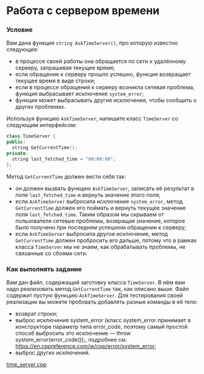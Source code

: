 # Работа с сервером времени

### Условие
 
Вам дана функция `string AskTimeServer()`, про которую известно следующее:

* в процессе своей работы она обращается по сети к удалённому серверу, запрашивая текущее время;
* если обращение к серверу прошло успешно, функция возвращает текущее время в виде строки;
* если в процессе обращения к серверу возникла сетевая проблема, функция выбрасывает исключение `system_error`;
* функция может выбрасывать другие исключения, чтобы сообщить о других проблемах.

Используя функцию `AskTimeServer`, напишите класс `TimeServer` со следующим интерфейсом:

```c++
class TimeServer {
public:
  string GetCurrentTime();
private:
  string last_fetched_time = "00:00:00";
};
```
Метод `GetCurrentTime` должен вести себя так:

* он должен вызвать функцию `AskTimeServer`, записать её результат в поле `last_fetched_time` и вернуть значение этого поля;
* если `AskTimeServer` выбросила исключение `system_error`, метод `GetCurrentTime` должен его поймать и вернуть текущее значение поля `last_fetched_time`. Таким образом мы скрываем от пользователя сетевые проблемы, возвращая значение, которое было получено при последнем успешном обращении к серверу;
* если `AskTimeServer` выбросила другое исключение, метод `GetCurrentTime` должен пробросить его дальше, потому что в рамках класса `TimeServer` мы не знаем, как обрабатывать проблемы, не связанные со сбоями сети.

### Как выполнять задание

Вам дан файл, содержащий заготовку класса `TimeServer`. В нём вам надо реализовать метод `GetCurrentTime` так, как описано выше. Файл содержит пустую функцию `AskTimeServer`. Для тестирования своей реализации вы можете пробовать добавлять разные команды в её тело:

* возврат строки;
* выброс исключения system_error (класс system_error принимает в конструкторе параметр типа error_code, поэтому самый простой способ выбросить это исключение — throw system_error(error_code());, подробнее см. https://en.cppreference.com/w/cpp/error/system_error;
* выброс других исключений.

[time_server.cpp](source/time_server.cpp)